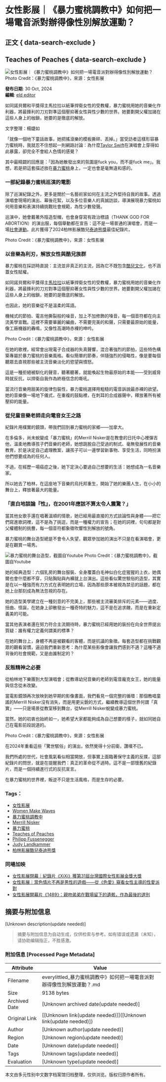 # 女性影展｜《暴力蜜桃調教中》如何把一場電音派對辦得像性別解放運動？

## 正文 { data-search-exclude }


## Teaches of Peaches { data-search-exclude }

![女性影展｜《暴力蜜桃調教中》如何把一場電音派對辦得像性別解放運動？](https://bucket-image.inkmaginecms.com/version/mobile/1/image/2024/10/7bc6134a-ea2f-4b51-b048-74cb3a0cd4e8.jpg)
Photo Credit：《暴力蜜桃調教中》，來源：女性影展

**發布日期**: 30 Oct, 2024  
**編輯**: [eld editor](https://everylittled.com/author/eld-editor)

如同諾貝爾和平獎得主馬拉拉以紙筆捍衛女性的受教權，暴力蜜桃用她的音樂化作利器，將最鋒利的刀刃對準這個壓抑著女性與性少數的世界。她要劃開父權加諸在這些人身上的枷鎖，她要的是徹底的解放。

文字整理：楊婕如

「就像一個地下童話故事，她把搖滾樂的模板撕碎、丟掉。」當受訪者這樣形容暴力蜜桃時，我就忍不住想起一則網路討論：為什麼[Taylor Swift](https://zh.wikipedia.org/wiki/%E6%B3%B0%E5%8B%92%C2%B7%E6%96%AF%E5%A8%81%E5%A4%AB%E7%89%B9)在演唱會上穿得如此暴露，卻完全不會給人色情的感覺？

其中最精闢的回應是：「因為她散發出來的氛圍是fuck you，而不是fuck me」。我想，若是把這套描述放在[暴力蜜桃](https://en.wikipedia.org/wiki/Peaches_\(musician\))身上，一定也會是毫無違和感的。

### 一部紀錄暴力蜜桃巡演的電影

除了巡演紀錄之外，更多是關於一名藝術家如何在主流之外堅持自我的故事。透過演唱會現場的演出、幕後花絮，以及多位音樂人的真誠訪談，導演展現暴力蜜桃如何用音樂和表演持續挑戰社會規範，為性少數發聲。

巡演中，她會戴著外陰造型帽，也會身穿寫有政治標語（THANK GOD FOR ABORTION）的演出服，每個舉動都在宣告：這不是一場普通的演唱會，而是一場[社會運動](https://zh.wikipedia.org/zh-tw/%E7%A4%BE%E6%9C%83%E9%81%8B%E5%8B%95)。此片獲得了2024柏林影展酷兒[泰迪熊獎](https://zh.wikipedia.org/wiki/%E6%B3%B0%E8%BF%AA%E7%86%8A%E5%A5%96)最佳紀錄片。

Photo Credit：《暴力蜜桃調教中》，來源：女性影展

### 以音樂為利刃，解放女性與酷兒族群

暴力蜜桃在採訪時直說：主流並非真正的主流，因為它不既包含[酷兒文化](https://en.wikipedia.org/wiki/Queer)，也不涵蓋女性賦權。

如同諾貝爾和平獎得主[馬拉拉](https://zh.wikipedia.org/zh-tw/%E9%A9%AC%E6%8B%89%E6%8B%89%C2%B7%E4%BC%98%E7%B4%A0%E7%A6%8F%E6%89%8D%E4%BC%8A)以紙筆捍衛女性的受教權，暴力蜜桃用她的音樂化作利器，將最鋒利的刀刃對準這個壓抑著女性與性少數的世界。她要劃開父權加諸在這些人身上的枷鎖，她要的是徹底的解放。

也因此，她的音樂從不是溫柔的耳語。

機械式的節拍、電吉他撕裂般的噪音，加上不加修飾的嗓音，每一個音符都在向主流美學宣戰。這裡不需要華麗的編曲，不需要完美的和聲，只需要最原始的能量，像工廠機器的轟鳴，又像性高潮時赤裸的呻吟。

Photo Credit：《暴力蜜桃調教中》，來源：女性影展

在她的歌裡，經常會出現電子合成器的失真聲響，混合著強烈的節拍，這些特色構築專屬於暴力蜜桃的音樂風格。看似簡單的節奏，伴隨強烈的侵略性，像是要每個聽眾去直視那些被主流音樂淡化的慾望與憤怒。

這是一種拒絕被馴化的聲音，聽著聽著，就能喚起生物最原始的本能——受到威脅時就反抗，以捍衛自我作為終極信念的嘶吼。

當流行音樂用甜美的旋律包裝性，暴力蜜桃選擇用粗糙的電音訴說最赤裸的欲望。她的音樂像一場地下儀式，在重複的鼓點裡，在刺耳的合成器聲中，釋放著所有被壓抑的能量。

### 從兒童音樂老師走向電音女王之路

紀錄片用樸實的鏡頭，帶我們回到暴力蜜桃的家鄉——加拿大。

在多倫多，尚未蛻變成「暴力蜜桃」的Merrill Nisker是在教會的日托中心裡彈吉他，溫柔地教導孩子們音樂的老師，她想跳脫自己受過的制式、毫無發展性的音樂教育，於是決定自己處理教案，讓孩子可以一邊學習新事物、享受生活，同時扮演他們想要成為的任何人。

不過，在經歷一場癌症之後，她下定決心要過自己想要的生活：她想成為一名音樂家。

所以她去了柏林，在這座地下音樂的烏托邦重生，開始了她的樂團人生，在小小的舞台上，釋放著最大的能量。

### 「直白地談論『性』，在2001年應該不算太令人震驚？」 

當其他女歌手還在唱著溫順的情歌，她已經用最直接的方式談論性與身體——把它們寫進歌詞裡，這不是為了挑逗，而是一種權力的宣告；在她的詞裡，句句都是對父權體制的挑釁，每一個音符都象徵吹響性別解放的號角。

暴力蜜桃的舞台造型總是不會令人失望，觀眾參加她的演出不只是在看演唱會，更是在觀賞一場秀。

![暴力蜜桃的舞台造型，截圖自Youtube](https://bucket-image.inkmaginecms.com/version/mobile/1/image/2024/10/7bc6134a-ea2f-4b51-b048-74cb3a0cd4e8.jpg)
Photo Credit：《暴力蜜桃調教中》，截圖自Youtube

她的經典造型：六個乳房的舞台服裝、全身覆蓋白毛神似白化症猩猩的上衣，她偶爾也會什麼都不穿，只貼胸貼與內褲就上台演出。這些看似驚世駭俗的造型，其實是在以一種強而有力方式在表明她的立場，因為那些原本被視為禁忌的話題，都在她上台那刻成為無法忽視的存在。

她的造型美學建立在一種刻意的不完美上，那些被主流審美排斥的元素——過度、扭曲、怪誕，在她身上卻散發出一種奇特的魅力，這不是在追求醜，而是在重新定義美的可能。

當其他表演者還在努力符合主流期待時，暴力蜜桃已經用她的裝扮在向全世界提出質疑：誰有權力定義何謂美的標準？

在她的舞台上，身體不再是被觀看的客體，而是抗議的象徵。每套造型都在挑戰觀眾的觀看習慣，逼迫我們重新思考：為什麼某些影像會讓我們感到不適？這種不適背後的社會規範，又是由誰制定的？

### 反叛精神之必要

從柏林地下樂團到大型演唱會；從教導幼兒音樂的老師到電音龐克女王，她的能量與信念從未改變。

當電影鏡頭再次放映到她早期的影像畫面，我們看見一個完整的循環：那個教唱童謠的Merrill Nisker沒有消失，而是用更尖銳的方式，繼續教導這個世界何謂「真實」——只是場景從教室移到舞台，從Merrill Nisker蛻變成暴力蜜桃。

當然，她的初衷也始終如一，她希望大家都能夠成為自己想要的樣子，就如同她自己在電影前段說道的。

Photo Credit：《暴力蜜桃調教中》，來源：女性影展

在2024年重看這些「驚世駭俗」的演出，依然覺得十分前衛，讚嘆不已。

我們所處的世代，社會風氣看似相當開放，但事實上面臨著保守主義的反撲，這部紀錄片的問世，就是在提醒我們：真正的革命從不過時。這不是一部懷舊的紀錄片，而是一個持續進行式的反抗宣言。

在暴力蜜桃的世界裡，叛逆不只是生活風格，而是生存的必要。

### Tags：

- [女性影展](https://everylittled.com/tag/125551-%E5%A5%B3%E6%80%A7%E5%BD%B1%E5%B1%95 "女性影展")
- [Women Make Waves](https://everylittled.com/tag/353500-Women%20Make%20Waves "Women Make Waves")
- [暴力蜜桃調教中](https://everylittled.com/tag/363586-%E6%9A%B4%E5%8A%9B%E8%9C%9C%E6%A1%83%E8%AA%BF%E6%95%99%E4%B8%AD "暴力蜜桃調教中")
- [Merrill Nisker](https://everylittled.com/tag/363587-Merrill%20Nisker "Merrill Nisker")
- [暴力蜜桃](https://everylittled.com/tag/363588-%E6%9A%B4%E5%8A%9B%E8%9C%9C%E6%A1%83 "暴力蜜桃")
- [Teaches of Peaches](https://everylittled.com/tag/363589-Teaches%20of%20Peaches "Teaches of Peaches")
- [Philipp Fussenegger](https://everylittled.com/tag/363590-Philipp%20Fussenegger "Philipp Fussenegger")
- [Judy Landkammer](https://everylittled.com/tag/363591-Judy%20Landkammer "Judy Landkammer")
- [柏林影展酷兒泰迪熊獎](https://everylittled.com/tag/363607-%E6%9F%8F%E6%9E%97%E5%BD%B1%E5%B1%95%E9%85%B7%E5%85%92%E6%B3%B0%E8%BF%AA%E7%86%8A%E7%8D%8E "柏林影展酷兒泰迪熊獎")

### 同場加映

- [女性影展閉幕｜紀錄片《XiXi》獲第31屆台灣國際女性影展金獎大獎](https://everylittled.com/article/192110)
- [女性影展｜當色情片不再是男性的遊戲——從《色愛》窺看女性主導的性愛派對](https://everylittled.com/article/192053)
- [女性影展開幕片《1489》：親吻弟弟在戰場留下的遺骸，作為最後的道別](https://everylittled.com/article/192078)
<!-- tcd_original_link https://everylittled.com/article/192111 -->


## 摘要与附加信息

<!-- tcd_abstract -->
[Unknown description(update needed)]
<!-- tcd_abstract_end -->

> 摘要与附加信息为自动生成，仅供检索与参考。如有错误或遗漏（未知），请协助编辑指正，不胜感激。

### 附加信息 [Processed Page Metadata]

| Attribute       | Value                                  |
|-----------------|----------------------------------------|
| Filename        | everylittled_暴力蜜桃調教中》如何把一場電音派對辦得像性別解放運動？.md                             |
| Size            | 9138 bytes                           |
| Archived Date   | [Unknown archived date(update needed)]                             |
| Original Link   | [[Unknown link(update needed)]]([Unknown link(update needed)])                       |
| Author          | [Unknown author(update needed)]                               |
| Region          | [Unknown region(update needed)]                               |
| Date            | [Unknown date(update needed)]                                 |
| Tags            | [Unknown tags(update needed)]                                 |
| Evaluation            | [Unknown type(update needed)]                                 |
<!-- tcd_table_end -->

本文由多元性别中文数字档案馆归档整理，仅供浏览。版权归原作者所有。
